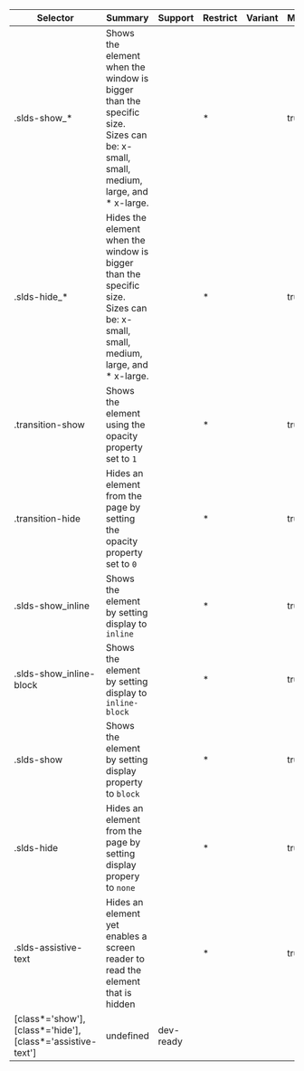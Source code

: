 

| Selector | Summary | Support | Restrict | Variant | Modifier |
|-------|-------|-------|-------|-------|-------|
| .slds-show_* | Shows the element when the window is bigger than the specific size. Sizes can be: x-small, small, medium, large, and * x-large. |   | * |   | true |
| .slds-hide_* | Hides the element when the window is bigger than the specific size. Sizes can be: x-small, small, medium, large, and * x-large. |   | * |   | true |
| .transition-show | Shows the element using the opacity property set to `1` |   | * |   | true |
| .transition-hide | Hides an element from the page by setting the opacity property set to `0` |   | * |   | true |
| .slds-show_inline | Shows the element by setting display to `inline` |   | * |   | true |
| .slds-show_inline-block | Shows the element by setting display to `inline-block` |   | * |   | true |
| .slds-show | Shows the element by setting display property to `block` |   | * |   | true |
| .slds-hide | Hides an element from the page by setting display propery to `none` |   | * |   | true |
| .slds-assistive-text | Hides an element yet enables a screen reader to read the element that is hidden |   | * |   | true |
| [class*='show'], [class*='hide'], [class*='assistive-text'] | undefined | dev-ready |   |   |   |